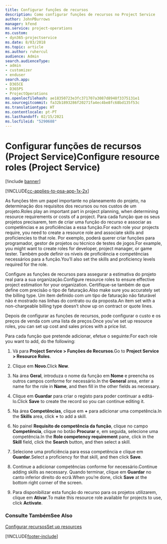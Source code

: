 ```yaml
---
title: Configurar funções de recursos
description: Como configurar funções de recursos no Project Service
author: JohnPBurrows
manager: kfend
ms.service: project-operations
ms.custom:
- dyn365-projectservice
ms.date: 8/03/2018
ms.topic: article
ms.author: ruhercul
audience: Admin
search.audienceType:
- admin
- customizer
- enduser
search.app:
- D365CE
- D365PS
- ProjectOperations
ms.openlocfilehash: ae18350723e3fc371707a3087d8948f3375131e1
ms.sourcegitcommit: fa32b1893286f20271fa4ec4be8fc68bd135f53c
ms.translationtype: HT
ms.contentlocale: pt-PT
ms.lasthandoff: 02/15/2021
ms.locfileid: "5290688"
---
```

# <a name="configure-resource-roles-project-service"></a><span data-ttu-id="491ff-103">Configurar funções de recursos (Project Service)</span><span class="sxs-lookup"><span data-stu-id="491ff-103">Configure resource roles (Project Service)</span></span>

[!include [banner](../includes/psa-now-project-operations.md)]

[!INCLUDE[cc-applies-to-psa-app-1x-2x](../includes/cc-applies-to-psa-app-1x-2x.md)]

<span data-ttu-id="491ff-104">As funções têm um papel importante no planeamento do projeto, na determinação dos requisitos dos recursos ou nos custos de um projeto.</span><span class="sxs-lookup"><span data-stu-id="491ff-104">Roles play an important part in project planning, when determining resource requirements or costs of a project.</span></span> <span data-ttu-id="491ff-105">Para cada função que os seus projetos precisarem, tem de criar uma função do recurso e associar as competências e as proficiências a essa função.</span><span class="sxs-lookup"><span data-stu-id="491ff-105">For each role your projects require, you need to create a resource role and associate skills and proficiencies to that role.</span></span> <span data-ttu-id="491ff-106">Por exemplo, poderá querer criar funções para programador, gestor de projetos ou técnico de testes de jogos.</span><span class="sxs-lookup"><span data-stu-id="491ff-106">For example, you might want to create roles for developer, project manager, or game tester.</span></span> <span data-ttu-id="491ff-107">Também pode definir os níveis de proficiência e competências necessários para a função.</span><span class="sxs-lookup"><span data-stu-id="491ff-107">You’ll also set the skills and proficiency levels required for the role.</span></span>  
  
 <span data-ttu-id="491ff-108">Configure as funções de recursos para assegurar a estimativa do projeto real para a sua organização.</span><span class="sxs-lookup"><span data-stu-id="491ff-108">Configure resource roles to ensure effective project estimation for your organization.</span></span>  <span data-ttu-id="491ff-109">Certifique-se também de que define com precisão o tipo de faturação.</span><span class="sxs-lookup"><span data-stu-id="491ff-109">Also make sure you accurately set the billing type.</span></span> <span data-ttu-id="491ff-110">Um item definido com um tipo de faturação não faturável não é mostrado nas linhas do contrato ou da proposta.</span><span class="sxs-lookup"><span data-stu-id="491ff-110">An item set with a non-chargeable billing type doesn’t show up on contract or quote lines.</span></span>  
  
 <span data-ttu-id="491ff-111">Depois de configurar as funções de recursos, pode configurar o custo e os preços de venda com uma lista de preços.</span><span class="sxs-lookup"><span data-stu-id="491ff-111">Once you’ve set up resource roles, you can set up cost and sales prices with a price list.</span></span>  
  
 <span data-ttu-id="491ff-112">Para cada função que pretende adicionar, efetue o seguinte:</span><span class="sxs-lookup"><span data-stu-id="491ff-112">For each role you want to add, do the following:</span></span>  
  
1.  <span data-ttu-id="491ff-113">Vá para **Project Service > Funções de Recursos**.</span><span class="sxs-lookup"><span data-stu-id="491ff-113">Go to **Project Service > Resource Roles**.</span></span>  
  
2.  <span data-ttu-id="491ff-114">Clique em **Novo**.</span><span class="sxs-lookup"><span data-stu-id="491ff-114">Click **New**.</span></span>  
  
3.  <span data-ttu-id="491ff-115">Na área **Geral**, introduza o nome da função em **Nome** e preencha os outros campos conforme for necessário.</span><span class="sxs-lookup"><span data-stu-id="491ff-115">In the **General** area, enter a name for the role in **Name**, and then fill in the other fields as necessary.</span></span>  
  
4.  <span data-ttu-id="491ff-116">Clique em **Guardar** para criar o registo para poder continuar a editá-lo.</span><span class="sxs-lookup"><span data-stu-id="491ff-116">Click **Save** to create the record so you can continue editing it.</span></span>  
  
5.  <span data-ttu-id="491ff-117">Na área **Competências**, clique em **+** para adicionar uma competência.</span><span class="sxs-lookup"><span data-stu-id="491ff-117">In the **Skills** area, click **+** to add a skill.</span></span>  
  
6.  <span data-ttu-id="491ff-118">No painel **Requisito de competência da função**, clique no campo **Competência**, clique no botão **Procurar** e, em seguida, selecione uma competência.</span><span class="sxs-lookup"><span data-stu-id="491ff-118">In the **Role competency requirement** pane, click in the **Skill** field, click the **Search** button, and then select a skill.</span></span>  
  
7.  <span data-ttu-id="491ff-119">Selecione uma proficiência para essa competência e clique em **Guardar**.</span><span class="sxs-lookup"><span data-stu-id="491ff-119">Select a proficiency for that skill, and then click **Save**.</span></span>  
  
8.  <span data-ttu-id="491ff-120">Continue a adicionar competências conforme for necessário.</span><span class="sxs-lookup"><span data-stu-id="491ff-120">Continue adding skills as necessary.</span></span> <span data-ttu-id="491ff-121">Quando terminar, clique em **Guardar** no canto inferior direito do ecrã.</span><span class="sxs-lookup"><span data-stu-id="491ff-121">When you’re done, click **Save** at the bottom right corner of the screen.</span></span>  
  
9. <span data-ttu-id="491ff-122">Para disponibilizar esta função do recurso para os projetos utilizarem, clique em **Ativar**.</span><span class="sxs-lookup"><span data-stu-id="491ff-122">To make this resource role available for projects to use, click **Activate**.</span></span>  
  
### <a name="see-also"></a><span data-ttu-id="491ff-123">Consulte Também</span><span class="sxs-lookup"><span data-stu-id="491ff-123">See Also</span></span>  
 [<span data-ttu-id="491ff-124">Configurar recursos</span><span class="sxs-lookup"><span data-stu-id="491ff-124">Set up resources</span></span>](../psa/set-up-resources.md)


[!INCLUDE[footer-include](../includes/footer-banner.md)]